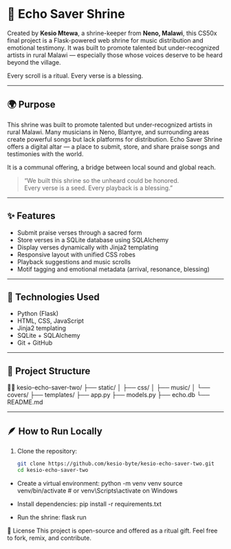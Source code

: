 
# 🌿 Echo Saver Shrine

Created by **Kesio Mtewa**, a shrine-keeper from **Neno, Malawi**, this CS50x final project is a Flask-powered web shrine for music distribution and emotional testimony. It was built to promote talented but under-recognized artists in rural Malawi — especially those whose voices deserve to be heard beyond the village.

Every scroll is a ritual. Every verse is a blessing.

---

## 🌍 Purpose

This shrine was built to promote talented but under-recognized artists in rural Malawi. Many musicians in Neno, Blantyre, and surrounding areas create powerful songs but lack platforms for distribution. Echo Saver Shrine offers a digital altar — a place to submit, store, and share praise songs and testimonies with the world.

It is a communal offering, a bridge between local sound and global reach.

> “We built this shrine so the unheard could be honored.  
> Every verse is a seed. Every playback is a blessing.”

---

## ✨ Features

- Submit praise verses through a sacred form
- Store verses in a SQLite database using SQLAlchemy
- Display verses dynamically with Jinja2 templating
- Responsive layout with unified CSS robes
- Playback suggestions and music scrolls
- Motif tagging and emotional metadata (arrival, resonance, blessing)

---

## 🧱 Technologies Used

- Python (Flask)
- HTML, CSS, JavaScript
- Jinja2 templating
- SQLite + SQLAlchemy
- Git + GitHub

---

## 📂 Project Structure


kesio-echo-saver-two/ ├── static/ │   ├── css/ │   ├── music/ │   └── covers/ ├── templates/ ├── app.py ├── models.py ├── echo.db └── README.md

---

## 🪶 How to Run Locally

1. Clone the repository:
   ```bash
   git clone https://github.com/kesio-byte/kesio-echo-saver-two.git
   cd kesio-echo-saver-two


- Create a virtual environment:
python -m venv venv
source venv/bin/activate  # or venv\Scripts\activate on Windows
- Install dependencies:
pip install -r requirements.txt


- Run the shrine:
flask run



📜 License
This project is open-source and offered as a ritual gift.
Feel free to fork, remix, and contribute.

